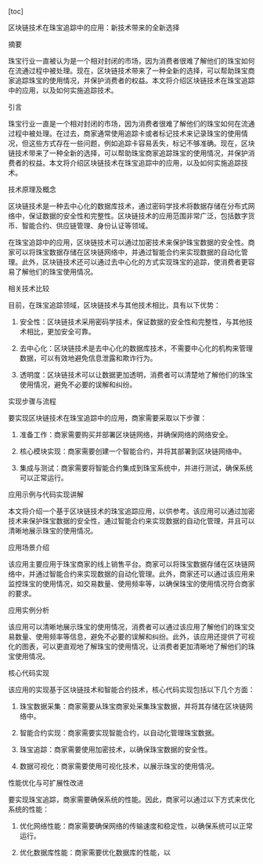 
[toc]                    
                
                
区块链技术在珠宝追踪中的应用：新技术带来的全新选择

摘要

珠宝行业一直被认为是一个相对封闭的市场，因为消费者很难了解他们的珠宝如何在流通过程中被处理。现在，区块链技术带来了一种全新的选择，可以帮助珠宝商家追踪珠宝的使用情况，并保护消费者的权益。本文将介绍区块链技术在珠宝追踪中的应用，以及如何实施追踪技术。

引言

珠宝行业一直是一个相对封闭的市场，因为消费者很难了解他们的珠宝如何在流通过程中被处理。在过去，商家通常使用追踪卡或者标记技术来记录珠宝的使用情况，但这些方式存在一些问题，例如追踪卡容易丢失，标记不够准确。现在，区块链技术带来了一种全新的选择，可以帮助珠宝商家追踪珠宝的使用情况，并保护消费者的权益。本文将介绍区块链技术在珠宝追踪中的应用，以及如何实施追踪技术。

技术原理及概念

区块链技术是一种去中心化的数据库技术，通过密码学技术将数据存储在分布式网络中，保证数据的安全性和完整性。区块链技术的应用范围非常广泛，包括数字货币、智能合约、供应链管理、身份认证等领域。

在珠宝追踪中的应用，区块链技术可以通过加密技术来保护珠宝数据的安全性。商家可以将珠宝数据存储在区块链网络中，并通过智能合约来实现数据的自动化管理。此外，区块链技术还可以通过去中心化的方式实现珠宝的追踪，使消费者更容易了解他们的珠宝使用情况。

相关技术比较

目前，在珠宝追踪领域，区块链技术与其他技术相比，具有以下优势：

1. 安全性：区块链技术采用密码学技术，保证数据的安全性和完整性，与其他技术相比，更加安全可靠。

2. 去中心化：区块链技术是去中心化的数据库技术，不需要中心化的机构来管理数据，可以有效地避免信息泄露和欺诈行为。

3. 透明度：区块链技术可以让数据更加透明，消费者可以清楚地了解他们的珠宝使用情况，避免不必要的误解和纠纷。

实现步骤与流程

要实现区块链技术在珠宝追踪中的应用，商家需要采取以下步骤：

1. 准备工作：商家需要购买并部署区块链网络，并确保网络的网络安全。

2. 核心模块实现：商家需要创建一个智能合约，并将其部署到区块链网络中。

3. 集成与测试：商家需要将智能合约集成到珠宝系统中，并进行测试，确保系统可以正常运行。

应用示例与代码实现讲解

本文将介绍一个基于区块链技术的珠宝追踪应用，以供参考。该应用可以通过加密技术来保护珠宝数据的安全性，通过智能合约来实现数据的自动化管理，并且可以清晰地展示珠宝的使用情况。

应用场景介绍

该应用主要应用于珠宝商家的线上销售平台。商家可以将珠宝数据存储在区块链网络中，并通过智能合约来实现数据的自动化管理。此外，商家还可以通过该应用来监控珠宝的使用情况，如交易数量、使用频率等，以确保珠宝的使用情况符合商家的要求。

应用实例分析

该应用可以清晰地展示珠宝的使用情况，消费者可以通过该应用了解他们的珠宝交易数量、使用频率等信息，避免不必要的误解和纠纷。此外，该应用还提供了可视化的图表，可以更直观地了解珠宝的使用情况，让消费者更加清晰地了解他们的珠宝使用情况。

核心代码实现

该应用的实现基于区块链技术和智能合约技术，核心代码实现包括以下几个方面：

1. 珠宝数据采集：商家需要从珠宝商家处采集珠宝数据，并将其存储在区块链网络中。

2. 智能合约实现：商家需要实现智能合约，以自动化管理珠宝数据。

3. 珠宝追踪：商家需要使用加密技术，以确保珠宝数据的安全性。

4. 数据可视化：商家需要使用可视化技术，以展示珠宝的使用情况。

性能优化与可扩展性改进

要实现珠宝追踪，商家需要确保系统的性能。因此，商家可以通过以下方式来优化系统的性能：

1. 优化网络性能：商家需要确保网络的传输速度和稳定性，以确保系统可以正常运行。

2. 优化数据库性能：商家需要优化数据库的性能，以


